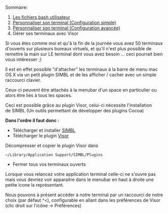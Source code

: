 Sommaire:

1.  [Les fichiers bash utilisateur][1]
2.  [Personnaliser son terminal (Configuration simple)][2]
3.  [Personnaliser son terminal (Configuration avancée)][3]
4.  Gérer ses terminaux avec Visor

Si vous êtes comme moi et qu'à la fin de la journée vous avez 50 terminaux d'ouverts sur plusieurs bureaux virtuels, et qu'il n'est plus possible de remettre la main sur LE terminal dont vous avez besoin ... ceci pourrait bien vous intéresser ;)

Il est en effet possible "d'attacher" les terminaux à la barre de menu mac OS X via un petit plugin SIMBL et de les afficher / cacher avec un simple raccourci clavier.

Ceux-ci peuvent être attachés à la menubar d'un space en particulier ou alors être liés à tous les spaces.

Ceci est possible grâce au plugin Visor, celui-ci nécessite l'installation de SIMBL (Un outils permettant de développer des plugins Cocoa)

**Dans l'ordre il faut donc :**

*   Télécharger et installer <a title="SIMBL" href="http://www.culater.net/software/SIMBL/SIMBL.php" target="_blank">SIMBL</a>
*   Télécharger le plugin <a title="Visor" href="http://visor.binaryage.com/" target="_blank">Visor</a>

Décompresser et copier le plugin Visor dans

```
~/Library/Application Support/SIMBL/Plugins
```

*   Fermer tous vos terminaux ouverts

Lorsque vous relancez votre application terminal celle-ci ne s'ouvre pas mais vous devriez voir apparaitre dans le menubar en haut à droite une petite icone la représentant.

Nous pouvons à présent accéder à notre terminal par un raccourci de notre choix (par défaut ^<), configurable en allant dans les préférences de Visor (clic droit sur l'icône -> Préférences)

 [1]: /blog/mac-os/terminal/les-fichiers-bash-utilisateur.html "Les fichiers bash utilisateur"
 [2]: /blog/mac-os/personnaliser-son-terminal-sous-mac-osx.html "Personnaliser son terminal sous mac OSX"
 [3]: /blog/mac-os/terminal/personnaliser-son-terminal-sous-mac-osx-configuration-avancee.html "Personnaliser son terminal mac OSX"